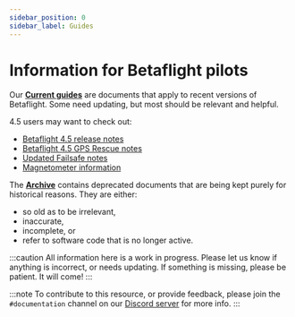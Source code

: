 ```yaml
---
sidebar_position: 0
sidebar_label: Guides
---
```


# Information for Betaflight pilots

Our **[Current guides](/docs/category/current-guides)** are documents that apply to recent versions of Betaflight. Some need updating, but most should be relevant and helpful.

4.5 users may want to check out:

- [Betaflight 4.5 release notes](/docs/wiki/release/Betaflight-4.5-Release-Notes.md)
- [Betaflight 4.5 GPS Rescue notes](/docs/wiki/guides/current/GPS-Rescue-v4-5.md)
- [Updated Failsafe notes](/docs/wiki/guides/current/Failsafe.md)
- [Magnetometer information](/docs/wiki/guides/current/Magnetometer.md)

The **[Archive](/docs/category/archive)** contains deprecated documents that are being kept purely for historical reasons. They are either:

- so old as to be irrelevant,
- inaccurate,
- incomplete, or
- refer to software code that is no longer active.

:::caution
All information here is a work in progress.
Please let us know if anything is incorrect, or needs updating.
If something is missing, please be patient. It will come!
:::

:::note
To contribute to this resource, or provide feedback, please join the `#documentation` channel on our
[Discord server](https://discord.betaflight.com/invite) for more info.
:::
